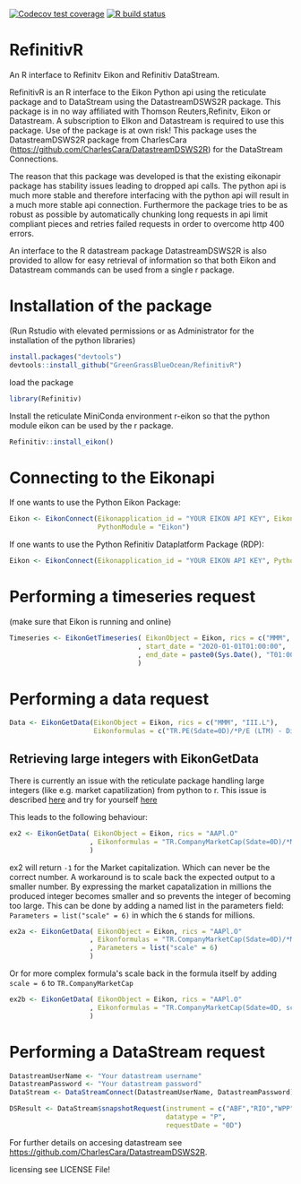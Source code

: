 [![Codecov test coverage](https://codecov.io/gh/GreenGrassBlueOcean/RefinitivR/branch/master/graph/badge.svg)](https://codecov.io/gh/GreenGrassBlueOcean/RefinitivR?branch=master)
[![R build status](https://github.com/GreenGrassBlueOcean/RefinitivR/workflows/R-CMD-check/badge.svg)](https://github.com/GreenGrassBlueOcean/RefinitivR/actions)

# RefinitivR
An R interface to Refinitv Eikon and Refinitiv DataStream.

RefinitivR is an R interface to the Eikon Python api using the reticulate package and to DataStream using the DatastreamDSWS2R package. This package is in no way affiliated with Thomson Reuters,Refinitv, Eikon or Datastream. A subscription to EIkon and Datastream is required to use this package. Use of the package is at own risk!
This package uses the DatastreamDSWS2R package from CharlesCara (https://github.com/CharlesCara/DatastreamDSWS2R) for the DataStream Connections.

The reason that this package was developed is that the existing eikonapir package has stability issues leading to dropped api calls. The python api is much more stable and therefore interfacing with the python api will result in a much more stable api connection. Furthermore the package tries to be as robust as possible by automatically chunking long requests in api limit compliant pieces and retries failed requests in order to overcome http 400 errors.

An interface to the R datastream package DatastreamDSWS2R is also provided to allow for easy retrieval of information so that both Eikon and Datastream commands can be used from a single r package.

# Installation of the package
(Run Rstudio with elevated permissions or as Administrator for the installation of the python libraries)
```r
install.packages("devtools")
devtools::install_github("GreenGrassBlueOcean/RefinitivR")
```
load the package
```r
library(Refinitiv)
```
Install the reticulate MiniConda environment r-eikon so that the python module eikon can be used by the r package.
```r
Refinitiv::install_eikon()
```

# Connecting to the Eikonapi

If one wants to use the Python Eikon Package:
```r
Eikon <- EikonConnect(Eikonapplication_id = "YOUR EIKON API KEY", Eikonapplication_port = 9000L,
                      PythonModule = "Eikon")
```
If one wants to use  the Python Refinitiv Dataplatform Package (RDP):
```r
Eikon <- EikonConnect(Eikonapplication_id = "YOUR EIKON API KEY", PythonModule = "RDP")
```

# Performing a timeseries request
(make sure that Eikon is running and online)
```r
Timeseries <- EikonGetTimeseries( EikonObject = Eikon, rics = c("MMM", "III.L"),
                                , start_date = "2020-01-01T01:00:00",
                                , end_date = paste0(Sys.Date(), "T01:00:00")
                                )
```

# Performing a data request
```r
Data <- EikonGetData(EikonObject = Eikon, rics = c("MMM", "III.L"),
                     Eikonformulas = c("TR.PE(Sdate=0D)/*P/E (LTM) - Diluted Excl*/", "TR.CompanyName"))
```

## Retrieving large integers with EikonGetData

There is currently an issue with the reticulate package handling large integers (like e.g. market capatilization) from python to r.
This issue is described [here](https://github.com/rstudio/reticulate/issues/323) 
and try for yourself [here](https://community.rstudio.com/t/large-integer-conversion-from-python-to-r/82568)

This leads to the following behaviour:

```r
ex2 <- EikonGetData( EikonObject = Eikon, rics = "AAPl.O"
                    , Eikonformulas = "TR.CompanyMarketCap(Sdate=0D)/*Market Cap*/"
                    )
```

ex2 will return `-1` for the Market capitalization. Which can never be the correct number.
A workaround is to scale back the expected output to a smaller number.
By expressing the market capatalization in millions the produced integer becomes smaller and so prevents the integer of becoming too large.
This can be done by adding a named list in the parameters field: `Parameters = list("scale" = 6)` in which the `6` stands for millions.

```r
ex2a <- EikonGetData( EikonObject = Eikon, rics = "AAPl.O"
                    , Eikonformulas = "TR.CompanyMarketCap(Sdate=0D)/*Market Cap*/"
                    , Parameters = list("scale" = 6)
                    )
```

Or for more complex formula's scale back in the formula itself by adding `scale = 6` to `TR.CompanyMarketCap`
```r
ex2b <- EikonGetData( EikonObject = Eikon, rics = "AAPl.O"
                    , Eikonformulas = "TR.CompanyMarketCap(Sdate=0D, scale=6)/*Market Cap*/"
                    )
 ```

# Performing a DataStream request

```r
DatastreamUserName <- "Your datastream username"
DatastreamPassword <- "Your datastream password"
DataStream <- DataStreamConnect(DatastreamUserName, DatastreamPassword)

DSResult <- DataStream$snapshotRequest(instrument = c("ABF","RIO","WPP"),
                                       datatype = "P",
                                       requestDate = "0D")

```
For further details on accesing datastream see https://github.com/CharlesCara/DatastreamDSWS2R.

licensing see LICENSE File!

